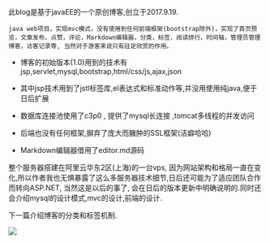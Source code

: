 此blog是基于javaEE的一个原创博客,创立于2017.9.19.
```
java web项目，实现mvc模式，没有使用到任何前端框架(bootstrap除外)，实现了首页预览，文章发布，点赞，评论，Markdown编辑器，分类，标签，阅读排行，时间轴，管理员管理博客，访客记录等, 当然对于游客来说只有驻足欣赏的作用。
```
- 博客的初始版本(1.0)用到的技术有jsp,servlet,mysql,bootstrap,html/css/js,ajax,json

- 其中jsp技术用到了jstl标签库,el表达式和标准动作等,并没用使用纯java,便于日后扩展

- 数据库连接池使用了c3p0 , 提供了mysql长连接 ,tomcat多线程的并发访问

- 后端也没有任何框架,摒弃了庞大而臃肿的SSL框架(洁癖哈哈)

- Markdown编辑器借用了editor.md源码

整个服务器搭建在阿里云华东2区(上海)的一台vps, 因为网站架构和格局一直在变化,所以作者我也无惧暴露了这么多服务器技术细节,日后还可能为了适应团队合作而转向ASP.NET, 当然这是以后的事了, 会在日后的版本更新中明确说明的.同时还会介绍mysql的设计模式,mvc的设计,前端的设计.

下一篇介绍博客的分类和标签机制.

![](https://static.oschina.net/uploads/user/1862/3725933_100.jpg)